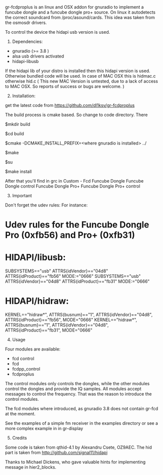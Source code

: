gr-fcdproplus is an linux and OSX addon for gnuradio to implement a funcube dongle and a funcube dongle pro+ source.
On linux it autodetects the correct soundcard from /proc/asound/cards.
This idea was taken from the osmosdr drivers.

To control the device the hidapi usb version is used.




1.   Dependencies:

  - gnuradio (>= 3.8 )
  - alsa usb drivers activated
  - hidapi-libusb 


If the hidapi lib of your distro is installed then this hidapi version is used. Otherwise bundled code will be used.
In case of MAC OSX this is hidmac.c otherwise hid.c
( This new MAC Version is untested, due to a lack of access to MAC OSX. So reports of success or bugs are welcome. )


2.   Installation:

get the latest code from https://github.com/dl1ksv/gr-fcdproplus

The build process is cmake based. So change to code directory.
There

$mkdir build

$cd build

$cmake -DCMAKE_INSTALL_PREFIX=\<where gnuradio is installed\> ../

$make

$su

$make install

After that you'll find in grc in Custom - Fcd
Funcube Dongle 
Funcube Dongle control
Funcube Dongle Pro+
Funcube Dongle Pro+ control


3.   Important

Don't forget the udev rules:
For instance:

  # Udev rules for the Funcube Dongle Pro (0xfb56) and Pro+ (0xfb31)

  # HIDAPI/libusb:
  SUBSYSTEMS=="usb" ATTRS{idVendor}=="04d8" ATTRS{idProduct}=="fb56" MODE:="0666"
  SUBSYSTEMS=="usb" ATTRS{idVendor}=="04d8" ATTRS{idProduct}=="fb31" MODE:="0666"

  # HIDAPI/hidraw:
  KERNEL=="hidraw*", ATTRS{busnum}=="1", ATTRS{idVendor}=="04d8", ATTRS{idProduct}=="fb56", MODE="0666"
  KERNEL=="hidraw*", ATTRS{busnum}=="1", ATTRS{idVendor}=="04d8", ATTRS{idProduct}=="fb31", MODE="0666"

4.    Usage

Four modules are available:
   - fcd control
   - fcd
   - fcdpp_control
   - fcdproplus

The control modules only controls the dongles, while the other modules control the dongles and provide the IQ samples.
All modules accept messages to control the frequency. That was the reason to introduce the control modules.

The fcd modules where introduced, as gnuradio 3.8 does not contain gr-fcd at the moment.

See the examples of a simple fm receiver in the examples directory or see a more complex example in in gr-display


5.    Credits

Some code is taken from qthid-4.1 by Alexandru Csete, OZ9AEC.
The hid part is taken from
 http://github.com/signal11/hidapi

Thanks to Michael Dickens, who gave valuable hints for implementing message in hier2_blocks.
